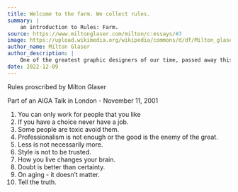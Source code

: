 ```yaml
---
title: Welcome to the farm. We collect rules.
summary: |
    an introduction to Rules: Farm.
source: https://www.miltonglaser.com/milton/c:essays/#3
image: https://upload.wikimedia.org/wikipedia/commons/d/df/Milton_glaser_at_studio.jpg
author_name: Milton Glaser
author_description: |
    One of the greatest graphic designers of our time, passed away this Friday on his 91st birthday in New York City. Well known for his 1977 “I ❤️ NY” logo and  [his Bob Dylan poster with psychedelic hair](https://www.moma.org/collection/works/8108) , Glaser changed the visual culture in the 1960s and 70s with his brightly colored, expressive designs and “brought wit, whimsy, narrative and skilled drawing to commercial art at a time when advertising was dominated by the severe strictures of modernism”, as William Grimes writes in  [his obituary for the New York Times](https://www.nytimes.com/2020/06/26/obituaries/milton-glaser-dead.html) . Glaser designed over 400 posters in his lifetime, was  [a founder of New York magazine](https://nymag.com/intelligencer/2020/06/milton-glaser-new-york-and-iny-designer-dies-at-91.html) , a strong believer in the power of drawing, and in the obligation to pass on your experience through teaching. In case you want to learn more about him and his work, there is  [a lovely short film by Hillman Curtis](https://vimeo.com/19005726) , the documentary  [“To Inform and Delight”](https://www.youtube.com/watch?v=jZ1YHqgZzGQ) ,  [his illuminating TED talk](https://www.youtube.com/watch?v=tWmJcR-x_hc) , and  [a wonderful interview with Debbie Millman](https://www.youtube.com/watch?v=py2vt4vcMa8).
date: 2022-12-09
---
```


Rules proscribed by Milton Glaser

Part of an AIGA Talk in London - November 11, 2001

1. You can only work for people that you like
1. If you have a choice never have a job.
1. Some people are toxic avoid them.
1. Professionalism is not enough or the good is the enemy of the great.
1. Less is not necessarily more.
1. Style is not to be trusted.
1. How you live changes your brain.
1. Doubt is better than certainty.
1. On aging - it doesn’t matter.
1. Tell the truth.
